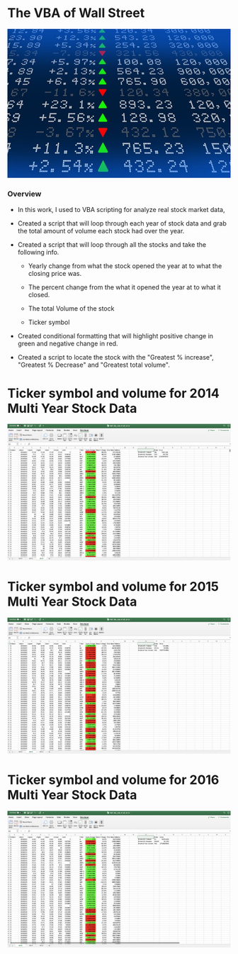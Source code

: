 # The VBA of Wall Street

![stock Market](Images/stockmarket.jpg)

### Overview 

* In this work, I used to VBA scripting for analyze real stock market data,

* Created a script that will loop through each year of stock data and grab the total amount of volume each stock had over the year.

* Created a script that will loop through all the stocks and take the following info.

   * Yearly change from what the stock opened the year at to what the closing price was.

   * The percent change from the what it opened the year at to what it closed.

   * The total Volume of the stock

   * Ticker symbol

* Created conditional formatting that will highlight positive change in green and negative change in red.

* Created a script to locate the stock with the "Greatest % increase", "Greatest % Decrease" and "Greatest total volume".

# Ticker symbol and volume for 2014 Multi Year Stock Data
![Ticker symbol and volume for 2014 Multi Year Stock Data](Images/2014.png)

# Ticker symbol and volume for 2015 Multi Year Stock Data
![Ticker symbol and volume for 2015 Multi Year Stock Data](Images/2015.png)

# Ticker symbol and volume for 2016 Multi Year Stock Data
![Ticker symbol and volume for 2016 Multi Year Stock Data](Images/2016.png)
